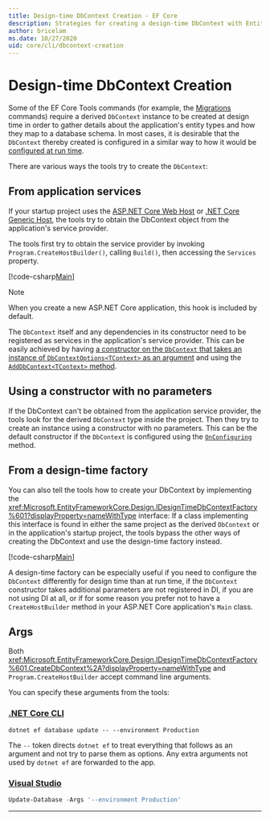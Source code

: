 ```yaml
---
title: Design-time DbContext Creation - EF Core
description: Strategies for creating a design-time DbContext with Entity Framework Core
author: bricelam
ms.date: 10/27/2020
uid: core/cli/dbcontext-creation
---
```

# Design-time DbContext Creation

Some of the EF Core Tools commands (for example, the [Migrations][1] commands) require a derived `DbContext` instance to be created at design time in order to gather details about the application's entity types and how they map to a database schema. In most cases, it is desirable that the `DbContext` thereby created is configured in a similar way to how it would be [configured at run time][2].

There are various ways the tools try to create the `DbContext`:

## From application services

If your startup project uses the [ASP.NET Core Web Host][3] or [.NET Core Generic Host][4], the tools try to obtain the DbContext object from the application's service provider.

The tools first try to obtain the service provider by invoking `Program.CreateHostBuilder()`, calling `Build()`, then accessing the `Services` property.

[!code-csharp[Main](../../../samples/core/Miscellaneous/CommandLine/ApplicationService.cs#ApplicationService)]

> [!NOTE]
> When you create a new ASP.NET Core application, this hook is included by default.

The `DbContext` itself and any dependencies in its constructor need to be registered as services in the application's service provider. This can be easily achieved by having [a constructor on the `DbContext` that takes an instance of `DbContextOptions<TContext>` as an argument][5] and using the [`AddDbContext<TContext>` method][6].

## Using a constructor with no parameters

If the DbContext can't be obtained from the application service provider, the tools look for the derived `DbContext` type inside the project. Then they try to create an instance using a constructor with no parameters. This can be the default constructor if the `DbContext` is configured using the [`OnConfiguring`][7] method.

## From a design-time factory

You can also tell the tools how to create your DbContext by implementing the <xref:Microsoft.EntityFrameworkCore.Design.IDesignTimeDbContextFactory%601?displayProperty=nameWithType> interface: If a class implementing this interface is found in either the same project as the derived `DbContext` or in the application's startup project, the tools bypass the other ways of creating the DbContext and use the design-time factory instead.

[!code-csharp[Main](../../../samples/core/Miscellaneous/CommandLine/BloggingContextFactory.cs#BloggingContextFactory)]

A design-time factory can be especially useful if you need to configure the `DbContext` differently for design time than at run time, if the `DbContext` constructor takes additional parameters are not registered in DI, if you are not using DI at all, or if for some reason you prefer not to have a `CreateHostBuilder` method in your ASP.NET Core application's `Main` class.

## Args

Both <xref:Microsoft.EntityFrameworkCore.Design.IDesignTimeDbContextFactory%601.CreateDbContext%2A?displayProperty=nameWithType> and `Program.CreateHostBuilder` accept command line arguments.

You can specify these arguments from the tools:

### [.NET Core CLI](#tab/dotnet-core-cli)

```dotnetcli
dotnet ef database update -- --environment Production
```

The `--` token directs `dotnet ef` to treat everything that follows as an argument and not try to parse them as options. Any extra arguments not used by `dotnet ef` are forwarded to the app.

### [Visual Studio](#tab/vs)

```powershell
Update-Database -Args '--environment Production'
```

***

  [1]: xref:core/managing-schemas/migrations/index
  [2]: xref:core/dbcontext-configuration/index
  [3]: /aspnet/core/fundamentals/host/web-host
  [4]: /aspnet/core/fundamentals/host/generic-host
  [5]: xref:core/dbcontext-configuration/index#constructor-argument
  [6]: xref:core/dbcontext-configuration/index#using-dbcontext-with-dependency-injection
  [7]: xref:core/dbcontext-configuration/index#onconfiguring

